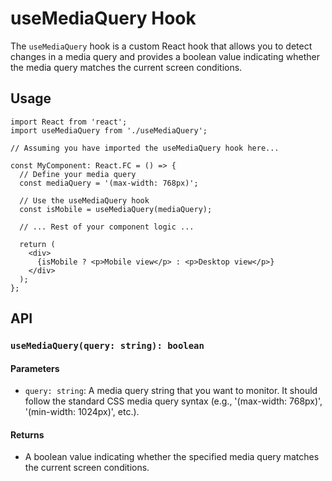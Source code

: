# useMediaQuery Hook

The `useMediaQuery` hook is a custom React hook that allows you to detect changes in a media query and provides a boolean value indicating whether the media query matches the current screen conditions.

## Usage

```tsx
import React from 'react';
import useMediaQuery from './useMediaQuery';

// Assuming you have imported the useMediaQuery hook here...

const MyComponent: React.FC = () => {
  // Define your media query
  const mediaQuery = '(max-width: 768px)';

  // Use the useMediaQuery hook
  const isMobile = useMediaQuery(mediaQuery);

  // ... Rest of your component logic ...

  return (
    <div>
      {isMobile ? <p>Mobile view</p> : <p>Desktop view</p>}
    </div>
  );
};
```

## API

### `useMediaQuery(query: string): boolean`

#### Parameters

- `query: string`: A media query string that you want to monitor. It should follow the standard CSS media query syntax (e.g., '(max-width: 768px)', '(min-width: 1024px)', etc.).

#### Returns

- A boolean value indicating whether the specified media query matches the current screen conditions.
